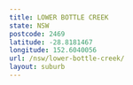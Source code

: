 ```yaml
---
title: LOWER BOTTLE CREEK
state: NSW
postcode: 2469
latitude: -28.8181467
longitude: 152.6040056
url: /nsw/lower-bottle-creek/
layout: suburb
---
```

